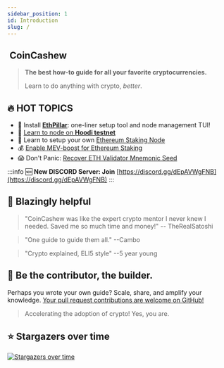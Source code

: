 ```yaml
---
sidebar_position: 1
id: Introduction
slug: /
---
```


## <img src="/img/newcc64.png" alt="" data-size="line"/> CoinCashew

> **The best how-to guide for all your favorite cryptocurrencies.**
>
> Learn to do anything with crypto, _better_.

## :fire: **HOT TOPICS**

* :pill: Install [**EthPillar**](/ethpillar): one-liner setup tool and node management TUI!
* :blue_book: [Learn to node on **Hoodi testnet**](/guides/testnet-hoodi)
* 🥩 Learn to setup your own [Ethereum Staking Node](/guides/mainnet)
* :moneybag: [Enable MEV-boost for Ethereum Staking](/guides/mev-boost)
* :scream: Don't Panic: [Recover ETH Validator Mnemonic Seed](/guides/recover-ethereum-validator-mnemonic-seed)

:::info
:new: **New DISCORD Server: Join** [https://discord.gg/dEpAVWgFNB](https://discord.gg/dEpAVWgFNB)
:::

## :robot: Blazingly helpful

> "CoinCashew was like the expert crypto mentor I never knew I needed. Saved me so much time and money!" -- TheRealSatoshi

> "One guide to guide them all." --Cambo

> "Crypto explained, ELI5 style" --5 year young

## :dart: Be the contributor, the builder.

Perhaps you wrote your own guide? Scale, share, and amplify your knowledge. [Your pull request contributions are welcome on GitHub!](/about/contributing)

> Accelerating the adoption of crypto! Yes, you are.

## :star: Stargazers over time

[![Stargazers over time](https://starchart.cc/coincashew/coincashew.svg?variant=adaptive)](https://starchart.cc/coincashew/coincashew)
